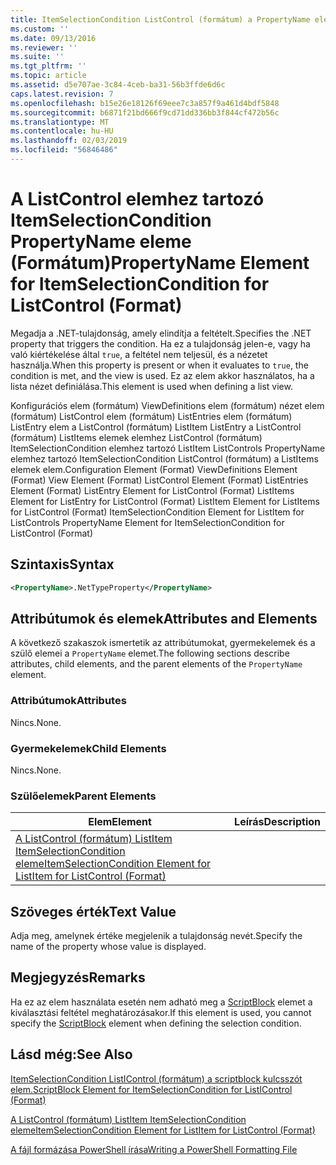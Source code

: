 ```yaml
---
title: ItemSelectionCondition ListControl (formátum) a PropertyName eleme |} A Microsoft Docs
ms.custom: ''
ms.date: 09/13/2016
ms.reviewer: ''
ms.suite: ''
ms.tgt_pltfrm: ''
ms.topic: article
ms.assetid: d5e707ae-3c84-4ceb-ba31-56b3ffde6d6c
caps.latest.revision: 7
ms.openlocfilehash: b15e26e18126f69eee7c3a857f9a461d4bdf5848
ms.sourcegitcommit: b6871f21bd666f9cd71dd336bb3f844cf472b56c
ms.translationtype: MT
ms.contentlocale: hu-HU
ms.lasthandoff: 02/03/2019
ms.locfileid: "56846486"
---
```

# <a name="propertyname-element-for-itemselectioncondition-for-listcontrol-format"></a><span data-ttu-id="14dbf-102">A ListControl elemhez tartozó ItemSelectionCondition PropertyName eleme (Formátum)</span><span class="sxs-lookup"><span data-stu-id="14dbf-102">PropertyName Element for ItemSelectionCondition for ListControl (Format)</span></span>

<span data-ttu-id="14dbf-103">Megadja a .NET-tulajdonság, amely elindítja a feltételt.</span><span class="sxs-lookup"><span data-stu-id="14dbf-103">Specifies the .NET property that triggers the condition.</span></span> <span data-ttu-id="14dbf-104">Ha ez a tulajdonság jelen-e, vagy ha való kiértékelése által `true`, a feltétel nem teljesül, és a nézetet használja.</span><span class="sxs-lookup"><span data-stu-id="14dbf-104">When this property is present or when it evaluates to `true`, the condition is met, and the view is used.</span></span> <span data-ttu-id="14dbf-105">Ez az elem akkor használatos, ha a lista nézet definiálása.</span><span class="sxs-lookup"><span data-stu-id="14dbf-105">This element is used when defining a list view.</span></span>

<span data-ttu-id="14dbf-106">Konfigurációs elem (formátum) ViewDefinitions elem (formátum) nézet elem (formátum) ListControl elem (formátum) ListEntries elem (formátum) ListEntry elem a ListControl (formátum) ListItem ListEntry a ListControl (formátum) ListItems elemek elemhez ListControl (formátum) ItemSelectionCondition elemhez tartozó ListItem ListControls PropertyName elemhez tartozó ItemSelectionCondition ListControl (formátum) a ListItems elemek elem.</span><span class="sxs-lookup"><span data-stu-id="14dbf-106">Configuration Element (Format) ViewDefinitions Element (Format) View Element (Format) ListControl Element (Format) ListEntries Element (Format) ListEntry Element for ListControl (Format) ListItems Element for ListEntry for ListControl (Format) ListItem Element for ListItems for ListControl (Format) ItemSelectionCondition Element for ListItem for ListControls PropertyName Element for ItemSelectionCondition for ListControl (Format)</span></span>

## <a name="syntax"></a><span data-ttu-id="14dbf-107">Szintaxis</span><span class="sxs-lookup"><span data-stu-id="14dbf-107">Syntax</span></span>

```xml
<PropertyName>.NetTypeProperty</PropertyName>
```

## <a name="attributes-and-elements"></a><span data-ttu-id="14dbf-108">Attribútumok és elemek</span><span class="sxs-lookup"><span data-stu-id="14dbf-108">Attributes and Elements</span></span>

<span data-ttu-id="14dbf-109">A következő szakaszok ismertetik az attribútumokat, gyermekelemek és a szülő elemei a `PropertyName` elemet.</span><span class="sxs-lookup"><span data-stu-id="14dbf-109">The following sections describe attributes, child elements, and the parent elements of the `PropertyName` element.</span></span>

### <a name="attributes"></a><span data-ttu-id="14dbf-110">Attribútumok</span><span class="sxs-lookup"><span data-stu-id="14dbf-110">Attributes</span></span>

<span data-ttu-id="14dbf-111">Nincs.</span><span class="sxs-lookup"><span data-stu-id="14dbf-111">None.</span></span>

### <a name="child-elements"></a><span data-ttu-id="14dbf-112">Gyermekelemek</span><span class="sxs-lookup"><span data-stu-id="14dbf-112">Child Elements</span></span>

<span data-ttu-id="14dbf-113">Nincs.</span><span class="sxs-lookup"><span data-stu-id="14dbf-113">None.</span></span>

### <a name="parent-elements"></a><span data-ttu-id="14dbf-114">Szülőelemek</span><span class="sxs-lookup"><span data-stu-id="14dbf-114">Parent Elements</span></span>

|<span data-ttu-id="14dbf-115">Elem</span><span class="sxs-lookup"><span data-stu-id="14dbf-115">Element</span></span>|<span data-ttu-id="14dbf-116">Leírás</span><span class="sxs-lookup"><span data-stu-id="14dbf-116">Description</span></span>|
|-------------|-----------------|
|[<span data-ttu-id="14dbf-117">A ListControl (formátum) ListItem ItemSelectionCondition eleme</span><span class="sxs-lookup"><span data-stu-id="14dbf-117">ItemSelectionCondition Element for ListItem for ListControl (Format)</span></span>](./itemselectioncondition-element-for-listitem-for-listcontrol-format.md)||

## <a name="text-value"></a><span data-ttu-id="14dbf-118">Szöveges érték</span><span class="sxs-lookup"><span data-stu-id="14dbf-118">Text Value</span></span>

<span data-ttu-id="14dbf-119">Adja meg, amelynek értéke megjelenik a tulajdonság nevét.</span><span class="sxs-lookup"><span data-stu-id="14dbf-119">Specify the name of the property whose value is displayed.</span></span>

## <a name="remarks"></a><span data-ttu-id="14dbf-120">Megjegyzés</span><span class="sxs-lookup"><span data-stu-id="14dbf-120">Remarks</span></span>

<span data-ttu-id="14dbf-121">Ha ez az elem használata esetén nem adható meg a [ScriptBlock](./scriptblock-element-for-itemselectioncondition-for-listcontrol-format.md) elemet a kiválasztási feltétel meghatározásakor.</span><span class="sxs-lookup"><span data-stu-id="14dbf-121">If this element is used, you cannot specify the [ScriptBlock](./scriptblock-element-for-itemselectioncondition-for-listcontrol-format.md) element when defining the selection condition.</span></span>

## <a name="see-also"></a><span data-ttu-id="14dbf-122">Lásd még:</span><span class="sxs-lookup"><span data-stu-id="14dbf-122">See Also</span></span>

[<span data-ttu-id="14dbf-123">ItemSelectionCondition ListIControl (formátum) a scriptblock kulcsszót elem.</span><span class="sxs-lookup"><span data-stu-id="14dbf-123">ScriptBlock Element for ItemSelectionCondition for ListIControl (Format)</span></span>](./scriptblock-element-for-itemselectioncondition-for-listcontrol-format.md)

[<span data-ttu-id="14dbf-124">A ListControl (formátum) ListItem ItemSelectionCondition eleme</span><span class="sxs-lookup"><span data-stu-id="14dbf-124">ItemSelectionCondition Element for ListItem for ListControl (Format)</span></span>](./itemselectioncondition-element-for-listitem-for-listcontrol-format.md)

[<span data-ttu-id="14dbf-125">A fájl formázása PowerShell írása</span><span class="sxs-lookup"><span data-stu-id="14dbf-125">Writing a PowerShell Formatting File</span></span>](./writing-a-powershell-formatting-file.md)

